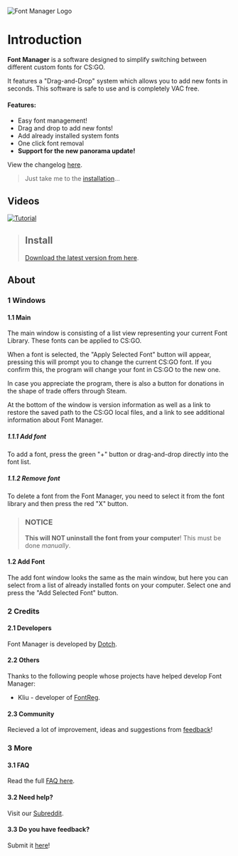 ![Font Manager Logo](https://github.com/WilliamRagstad/Font-Manager/blob/master/CSGO%20Font%20Manager/Resources/fontmanager.png?raw=true)


# Introduction

**Font Manager** is a software designed to simplify switching between different custom fonts for CS:GO.

It features a "Drag-and-Drop" system which allows you to add new fonts in seconds. This software is safe to use and is completely VAC free.

#### Features:

- Easy font management!
- Drag and drop  to add new fonts! 
- Add already installed system fonts
- One click font removal 
- **Support for the new panorama update!**

View the changelog [here](changelog.md).

>  Just take me to the [installation](#Install)...

## Videos

[![Tutorial](https://img.youtube.com/vi/MhOnvkEIy1k/0.jpg)](https://www.youtube.com/watch?v=MhOnvkEIy1k)





> ## Install
> [Download the latest version from here](https://github.com/WilliamRagstad/Font-Manager/releases ).






## About

### 1 Windows

#### 1.1 Main

The main window is consisting of a list view representing your current Font Library. These fonts can be applied to CS:GO.

When a font is selected, the "Apply Selected Font" button will appear, pressing this will prompt you to change the current CS:GO font. If you confirm this, the program will change your font in CS:GO to the new one.

In case you appreciate the program, there is also a button for donations in the shape of trade offers through Steam. 

At the bottom of the window is version information as well as a link to restore the saved path to the CS:GO local files, and a link to see additional information about Font Manager.

##### 1.1.1 Add font

 To add a font, press the green "+" button or drag-and-drop directly into the font list. 

##### 1.1.2 Remove font

 To delete a font from the Font Manager, you need to select it from the font library and then press the red "X" button. 

> ### NOTICE
> **This will NOT uninstall the font from your computer**! This must be done *manually*.

#### 1.2 Add Font

The add font window looks the same as the main window, but here you can select from a list of already installed fonts on your computer. Select one and press the "Add Selected Font" button.

### 2 Credits

#### 2.1 Developers

Font Manager is developed by [Dotch](https://twitter.com/WilliamRagstad).

#### 2.2 Others

Thanks to the following people whose
projects have helped develop Font Manager:

- Kliu - developer of [FontReg](http://code.kliu.org/misc/fontreg/).

#### 2.3 Community

Recieved a lot of improvement, ideas and suggestions from [feedback](https://docs.google.com/forms/d/e/1FAIpQLSfkChgD2T-RYNyfBCRL2EjUQfJ3y8tvPKemGJca2kMU1jV8AQ/viewform)!

### 3 More

#### 3.1 FAQ

Read the full [FAQ here](faq.md).

#### 3.2 Need help?

Visit our [Subreddit](https://www.reddit.com/r/csgoFontManager/).

#### 3.3 Do you have feedback?

Submit it [here](https://docs.google.com/forms/d/e/1FAIpQLSfkChgD2T-RYNyfBCRL2EjUQfJ3y8tvPKemGJca2kMU1jV8AQ/viewform)!

